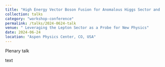 ```yaml
---
title: "High Energy Vector Boson Fusion for Anomalous Higgs Sector and Higgs EFT"
collection: talks
category: "workshop-conference"
permalink: /talks/2024-0624-talk
venue: " Leveraging the Lepton Sector as a Probe for New Physics"
date: 2024-06-24
location: "Aspen Physics Center, CO, USA"
---
```

Plenary talk

 text
